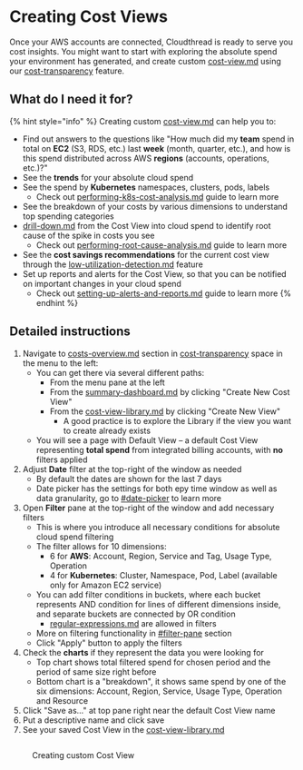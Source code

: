 # Creating Cost Views

Once your AWS accounts are connected, Cloudthread is ready to serve you cost insights. You might want to start with exploring the absolute spend your environment has generated, and create custom [cost-view.md](../fundamentals/cost-transparency/cost-view.md "mention") using our [cost-transparency](../fundamentals/cost-transparency/ "mention") feature.

## What do I need it for?

{% hint style="info" %}
Creating custom [cost-view.md](../fundamentals/cost-transparency/cost-view.md "mention") can help you to:

* Find out answers to the questions like "How much did my **team** spend in total on **EC2** (S3, RDS, etc.) last **week** (month, quarter, etc.), and how is this spend distributed across AWS **regions** (accounts, operations, etc.)?"
* See the **trends** for your absolute cloud spend
* See the spend by **Kubernetes** namespaces, clusters, pods, labels
  * Check out [performing-k8s-cost-analysis.md](performing-k8s-cost-analysis.md "mention") guide to learn more
* See the breakdown of your costs by various dimensions to understand top spending categories
* [drill-down.md](../fundamentals/cost-transparency/drill-down.md "mention") from the Cost View into cloud spend to identify root cause of the spike in costs you see
  * Check out [performing-root-cause-analysis.md](performing-root-cause-analysis.md "mention") guide to learn more
* See the **cost savings recommendations** for the current cost view through the [low-utilization-detection.md](../fundamentals/cost-transparency/low-utilization-detection.md "mention") feature
* Set up reports and alerts for the Cost View, so that you can be notified on important changes in your cloud spend
  * Check out [setting-up-alerts-and-reports.md](setting-up-alerts-and-reports.md "mention") guide to learn more
{% endhint %}

## Detailed instructions

1. Navigate to [costs-overview.md](../fundamentals/cost-transparency/costs-overview.md "mention") section in [cost-transparency](../fundamentals/cost-transparency/ "mention") space in the menu to the left:
   * You can get there via several different paths:
     * From the menu pane at the left
     * From the [summary-dashboard.md](../fundamentals/dashboards/summary-dashboard.md "mention") by clicking "Create New Cost View"
     * From the [cost-view-library.md](../fundamentals/cost-transparency/cost-view-library.md "mention") by clicking "Create New View"
       * A good practice is to explore the Library if the view you want to create already exists
   * You will see a page with Default View – a default Cost View representing **total spend** from integrated billing accounts, with **no** filters applied
2. Adjust **Date** filter at the top-right of the window as needed
   * By default the dates are shown for the last 7 days
   * Date picker has the settings for both еру time window as well as data granularity, go to [#date-picker](../fundamentals/cost-transparency/costs-overview.md#date-picker "mention") to learn more
3. Open **Filter** pane at the top-right of the window and add necessary filters
   * This is where you introduce all necessary conditions for absolute cloud spend filtering
   * The filter allows for 10 dimensions:
     * 6 for **AWS**: Account, Region, Service and Tag, Usage Type, Operation
     * 4 for **Kubernetes**: Cluster, Namespace, Pod, Label (available only for Amazon EC2 service)
   * You can add filter conditions in buckets, where each bucket represents AND condition for lines of different dimensions inside, and separate buckets are connected by OR condition
     * [regular-expressions.md](../fundamentals/cost-transparency/regular-expressions.md "mention") are allowed in filters
   * More on filtering functionality in [#filter-pane](../fundamentals/cost-transparency/costs-overview.md#filter-pane "mention") section
   * Click "Apply" button to apply the filters
4. Check the **charts** if they represent the data you were looking for
   * Top chart shows total filtered spend for chosen period and the period of same size right before
   * Bottom chart is a "breakdown", it shows same spend by one of the six dimensions: Account, Region, Service, Usage Type, Operation and Resource
5. Click "Save as..." at top pane right near the default Cost View name
6. Put a descriptive name and click save
7. See your saved Cost View in the [cost-view-library.md](../fundamentals/cost-transparency/cost-view-library.md "mention")

<figure><img src="../.gitbook/assets/creating-custom-cost-views-1_demo.gif" alt=""><figcaption><p>Creating custom Cost View</p></figcaption></figure>
